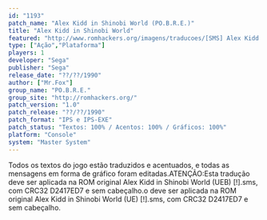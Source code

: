 ```yaml
---
id: "1193"
patch_name: "Alex Kidd in Shinobi World (PO.B.R.E.)"
title: "Alex Kidd in Shinobi World"
featured: "http://www.romhackers.org/imagens/traducoes/[SMS] Alex Kidd in Shinobi World - POBRE - 1.png"
type: ["Ação","Plataforma"]
players: 1
developer: "Sega"
publisher: "Sega"
release_date: "??/??/1990"
author: ["Mr.Fox"]
group_name: "PO.B.R.E."
group_site: "http://romhackers.org/"
patch_version: "1.0"
patch_release: "??/??/1990"
patch_format: "IPS e IPS-EXE"
patch_status: "Textos: 100% / Acentos: 100% / Gráficos: 100%"
platform: "Console"
system: "Master System"
---
```


Todos os textos do jogo estão traduzidos e acentuados, e todas as mensagens em forma de gráfico foram editadas.ATENÇÃO:Esta tradução deve ser aplicada na ROM original Alex Kidd in Shinobi World (UEB) [!].sms, com CRC32 D2417ED7 e sem cabeçalho.o deve ser aplicada na ROM original Alex Kidd in Shinobi World (UE) [!].sms, com CRC32 D2417ED7 e sem cabeçalho.